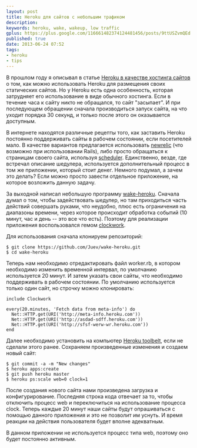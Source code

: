 ```yaml
---
layout: post
title: Heroku для сайтов с небольшим трафиком
description: 
keywords: heroku, wake, wakeup, low traffic
gplus: https://plus.google.com/116661482374124481456/posts/9ttUSZvmQEd
published: true
date: 2013-06-24 07:52
tags:
- heroku
- tips
---
```


В прошлом году я описывал в статье [Heroku в качестве хостинга сайтов](http://www.juev.ru/2012/03/09/heroku/ "Heroku в качестве хостинга сайтов") о том, как можно использовать Heroku для размещения своих статических сайтов. Но у Heroku есть одна особенность, которая затрудняет его использование в виде обычного хостинга. Если в течение часа к сайту никто не обращался, то сайт "засыпает". И при последующем обращении сначала производиться запуск сайта, на что уходит порядка 30 секунд, и только после этого он оказывается доступным.

В интернете находятся различные рецепты того, как заставить Heroku постоянно поддерживать сайты в рабочем состоянии, если посетителей мало. В качестве вариантов предлагается использовать [newrelic](https://addons.heroku.com/newrelic "New Relic -- Add-ons -- Heroku") (что возможно при использовании Rails), либо просто обращаться к страницам своего сайта, используя [scheduler](https://addons.heroku.com/scheduler "Heroku Scheduler -- Add-ons -- Heroku"). Единственно, везде, где встречал описание шедулера, используется дополнительный процесс в том же приложении, который стоит денег. Немного подумал, а зачем это делать? Если можно просто завести отдельное приложение, на которое возложить данную задачу.

За выходной написал небольшую программу [wake-heroku](https://github.com/Juev/wake-heroku "Wake Heroku"). Сначала думал о том, чтобы задействовать шедулер, но там приходиться часть действий совершать руками, что неудобно, плюс есть ограничения на диапазоны времени, через которое происходит обработка событий (10 минут, час и день -- это все что есть). Поэтому для реализации приложения воспользовался гемом [clockwork](https://github.com/tomykaira/clockwork "A scheduler process to replace cron.").

Для использования сначала клонируем репозиторий:

    $ git clone https://github.com/Juev/wake-heroku.git
    $ cd wake-heroku

Теперь нам необходимо отредактировать файл worker.rb, в котором необходимо изменить временной интервал, по умолчанию используется 20 минут. И затем указать свои сайты, что необходимо поддерживать в рабочем состоянии. По умолчанию используется только один сайт, но строчку можно клонировать:

    include Clockwork

    every(20.minutes, 'Fetch data from meta-info') do
      Net::HTTP.get(URI('http://meta-info.heroku.com'))
      Net::HTTP.get(URI('http://asdad-sdff.heroku.com'))
      Net::HTTP.get(URI('http://sfsf-werw-wr.heroku.com'))
    end 

Далее необходимо установить на компьютер [Heroku toolbelt](https://toolbelt.heroku.com "Heroku toolbelt"), если не сделали этого ранее. Сохраняем произведенные изменения и создаем новый сайт:

    $ git commit -a -m "New changes"
    $ heroku apps:create
    $ git push heroku master
    $ heroku ps:scale web=0 clock=1

После создания нового сайта нами произведена загрузка и конфигурирование. Последняя строка кода отвечает за то, чтобы отключить процесс web и переключиться на использование процесса clock. Теперь каждые 20 минут наши сайты будут опрашиваться с помощью данного приложения и это не позволит им уснуть. И время реакции на действия пользователя будет вполне адекватным.

В данном приложении не используется процесс типа web, поэтому оно будет постоянно активным.